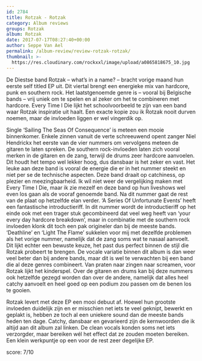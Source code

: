 ```yaml
---
id: 2784
title: Rotzak - Rotzak
category: Album reviews
groups: Rotzak
album: Rotzak
date: 2017-07-17T08:27:40+00:00
author: Seppe Van Ael
permalink: /album-review/review-rotzak-rotzak/
thumbnail: >-
  https://res.cloudinary.com/rockxxl/image/upload/a0865818675_10.jpg
---
```

De Diestse band Rotzak – what’s in a name? – bracht vorige maand hun eerste self titled EP uit. Dit viertal brengt een energieke mix van hardcore, punk en southern rock. Het laatstgenoemde genre is – vooral bij Belgische bands – vrij uniek om te spelen en al zeker om het te combineren met hardcore. Every Time I Die lijkt het schoolvoorbeeld te zijn van een band waar Rotzak inspiratie uit haalt. Een exacte kopie zou ik Rotzak nooit durven noemen, maar de invloeden liggen er wel vingerdik op.
  
Single ‘Sailing The Seas Of Consequence’ is meteen een mooie binnenkomer. Enkele zinnen vanuit de verte schreeuwend opent zanger Niel Hendrickx het eerste van de vier nummers om vervolgens meteen de gitaren te laten spreken. De southern rock-invloeden laten zich vooral merken in de gitaren en de zang, terwijl de drums zeer hardcore aanvoelen. Dit houdt het tempo wel lekker hoog, dus dansbaar is het zeker en vast. Het leuke aan deze band is vooral de energie die er in het nummer steekt en niet per se de technische aspecten. Deze band draait op catchiness, op plezier en meezingbaarheid. Ik wil niet weer de vergelijking maken met Every Time I Die, maar ik zie mezelf en deze band op hun liveshows wel even los gaan als de vooraf genoemde band. Na dit nummer gaat de rest van de plaat op hetzelfde elan verder. ‘A Series Of Unfortunate Events’ heeft een fantastische introductieriff. In dit nummer wordt de introductieriff op het einde ook met een trager stuk gecombineerd dat veel weg heeft van ‘your every day hardcore breakdown’, maar in combinatie met de southern rock invloeden klonk dit toch een pak origineler dan bij de meeste bands. ‘Deathline’ en ‘Light The Flame’ sukkelen voor mij met dezelfde problemen als het vorige nummer, namelijk dat de zang soms wat te nasaal aanvoelt. Dit lijkt echter een bewuste keuze, het past dus perfect binnen de stijl die Rotzak probeert te brengen. De vocale variatie binnen dit album is dan weer veel beter dan bij andere bands, maar dit is wel te verwachten bij een band die al deze genres combineert. Van praten naar zingen naar screamen, voor Rotzak lijkt het kinderspel. Over de gitaren en drums kan bij deze nummers ook hetzelfde gezegd worden dan over de andere, namelijk dat alles heel catchy aanvoelt en heel goed op een podium zou passen om de benen los te gooien.
  
Rotzak levert met deze EP een mooi debuut af. Hoewel hun grootste invloeden duidelijk zijn en er misschien net iets te veel geknipt, bewerkt en geplakt is, hebben ze toch al een uniekere sound dan de meeste bands heden ten dage. Catchy, dansbaar en gevarieerd zijn de kernwoorden die ik altijd aan dit album zal linken. De clean vocals konden soms net iets verzorgder, maar bereiken wél het effect dat ze zouden moeten bereiken. Een klein werkpuntje op een voor de rest zeer degelijke EP.

score: 7/10
